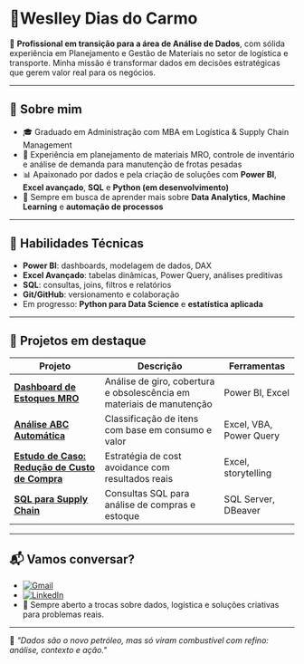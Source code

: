 # 👋Weslley Dias do Carmo

🎯 **Profissional em transição para a área de Análise de Dados**, com sólida experiência em Planejamento e Gestão de Materiais no setor de logística e transporte. Minha missão é transformar dados em decisões estratégicas que gerem valor real para os negócios.

---

## 📌 Sobre mim

- 🎓 Graduado em Administração com MBA em Logística & Supply Chain Management
- 🚛 Experiência em planejamento de materiais MRO, controle de inventário e análise de demanda para manutenção de frotas pesadas
- 📊 Apaixonado por dados e pela criação de soluções com **Power BI**, **Excel avançado**, **SQL** e **Python (em desenvolvimento)**
- 🔄 Sempre em busca de aprender mais sobre **Data Analytics**, **Machine Learning** e **automação de processos**

---

## 💼 Habilidades Técnicas

- **Power BI**: dashboards, modelagem de dados, DAX
- **Excel Avançado**: tabelas dinâmicas, Power Query, análises preditivas
- **SQL**: consultas, joins, filtros e relatórios
- **Git/GitHub**: versionamento e colaboração
- Em progresso: **Python para Data Science** e **estatística aplicada**

---

## 📁 Projetos em destaque

| Projeto | Descrição | Ferramentas |
|--------|-----------|-------------|
| **[Dashboard de Estoques MRO](#)** | Análise de giro, cobertura e obsolescência em materiais de manutenção | Power BI, Excel |
| **[Análise ABC Automática](#)** | Classificação de itens com base em consumo e valor | Excel, VBA, Power Query |
| **[Estudo de Caso: Redução de Custo de Compra](#)** | Estratégia de cost avoidance com resultados reais | Excel, storytelling |
| **[SQL para Supply Chain](#)** | Consultas SQL para análise de compras e estoque | SQL Server, DBeaver |

---

## 📬 Vamos conversar?

-  [![Gmail](https://img.shields.io/badge/Gmail-333333?style=for-the-badge&logo=gmail&logoColor=red)](mailto:weslleyvesse95@gmail.com)
-  [![LinkedIn](https://img.shields.io/badge/LinkedIn-0077B5?style=for-the-badge&logo=linkedin&logoColor=white)](https://www.linkedin.com/in/weslley-dias-do-carmo-b96012158/)  
- 🧠 Sempre aberto a trocas sobre dados, logística e soluções criativas para problemas reais.

---

🚀 *"Dados são o novo petróleo, mas só viram combustível com refino: análise, contexto e ação."*

